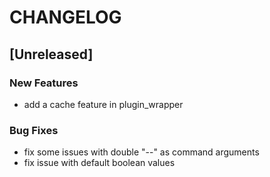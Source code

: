 # CHANGELOG


## [Unreleased]

### New Features
- add a cache feature in plugin_wrapper


### Bug Fixes
- fix some issues with double "--" as command arguments
- fix issue with default boolean values





